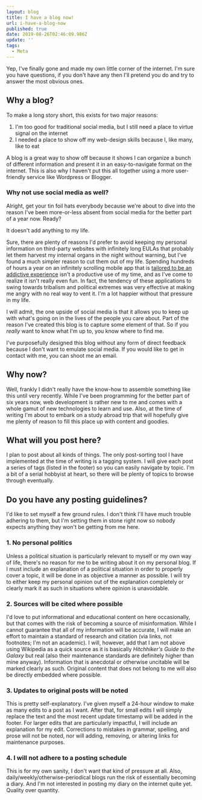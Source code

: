 ```yaml
---
layout: blog
title: I have a blog now!
url: i-have-a-blog-now
published: true
date: 2019-08-26T02:46:09.986Z
update: ''
tags:
  - Meta
---
```

Yep, I've finally gone and made my own little corner of the internet. I'm sure you have questions, if you don't have any then I'll pretend you do and try to answer the most obvious ones.

## Why a blog?

To make a long story short, this exists for two major reasons:

1. I'm too good for traditional social media, but I still need a place to virtue signal on the internet
2. I needed a place to show off my web-design skills because I, like many, like to eat

A blog is a great way to show off because it shows I can organize a bunch of different information and present it in an easy-to-navigate format on the internet. This is also why I haven't put this all together using a more user-friendly service like Wordpress or Blogger.

### Why not use social media as well?

Alright, get your tin foil hats everybody because we're about to dive into the reason I've been more-or-less absent from social media for the better part of a year now. Ready?

It doesn't add anything to my life.

Sure, there are plenty of reasons I'd prefer to avoid keeping my personal information on third-party websites with infinitely long EULAs that probably let them harvest my internal organs in the night without warning, but I've found a much simpler reason to cut them out of my life. Spending hundreds of hours a year on an infinitely scrolling mobile app that is [tailored to be an addictive experience](https://www.bbc.com/news/technology-44640959) isn't a productive use of my time, and as I've come to realize it isn't really even fun. In fact, the tendency of these applications to swing towards tribalism and political extremes was very effective at making me angry with no real way to vent it. I'm a lot happier without that pressure in my life.

I will admit, the one upside of social media is that it allows you to keep up with what's going on in the lives of the people you care about. Part of the reason I've created this blog is to capture some element of that. So if you _really_ want to know what I'm up to, you know where to find me.

I've purposefully designed this blog without any form of direct feedback because I don't want to emulate social media. If you would like to get in contact with me, you can shoot me an email.

## Why now?

Well, frankly I didn't really have the know-how to assemble something like this until very recently. While I've been programming for the better part of six years now, web development is rather new to me and comes with a whole gamut of new technologies to learn and use. Also, at the time of writing I'm about to embark on a study abroad trip that will hopefully give me plenty of reason to fill this place up with content and goodies.

## What will you post here?

I plan to post about all kinds of things. The only post-sorting tool I have implemented at the time of writing is a tagging system. I will give each post a series of tags (listed in the footer) so you can easily navigate by topic. I'm a bit of a serial hobbyist at heart, so there will be plenty of topics to browse through eventually.

## Do you have any posting guidelines?

I'd like to set myself a few ground rules. I don't think I'll have much trouble adhering to them, but I'm setting them in stone right now so nobody expects anything they won't be getting from me here.

### 1. No personal politics

Unless a political situation is particularly relevant to myself or my own way of life, there's no reason for me to be writing about it on my personal blog. If I must include an explanation of a political situation in order to properly cover a topic, it will be done in as objective a manner as possible. I will try to either keep my personal opinion out of the explanation completely or clearly mark it as such in situations where opinion is unavoidable.

### 2. Sources will be cited where possible

I'd love to put informational and educational content on here occasionally, but that comes with the risk of becoming a source of misinformation. While I cannot guarantee that all of my information will be accurate, I will make an effort to maintain a standard of research and citation (via links, not footnotes; I'm not an academic). I will, however, add that I am not above using Wikipedia as a quick source as it is basically _Hitchhiker's Guide to the Galaxy_ but real (also their maintenance standards are definitely higher than mine anyway). Information that is anecdotal or otherwise uncitable will be marked clearly as such. Original content that does not belong to me will also be directly embedded where possible.

### 3. Updates to original posts will be noted

This is pretty self-explanatory. I've given myself a 24-hour window to make as many edits to a post as I want. After that, for small edits I will simply replace the text and the most recent update timestamp will be added in the footer. For larger edits that are particularly impactful, I will include an explanation for my edit. Corrections to mistakes in grammar, spelling, and prose will not be noted, nor will adding, removing, or altering links for maintenance purposes.

### 4. I will not adhere to a posting schedule

This is for my own sanity, I don't want that kind of pressure at all. Also, daily/weekly/otherwise-periodical blogs run the risk of essentially becoming a diary. And I'm not interested in posting my diary on the internet quite yet. Quality over quantity.
